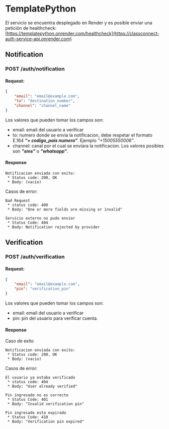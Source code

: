 # TemplatePython

El servicio se encuentra desplegado en Render y es posible enviar una petición de healthcheck:
[https://templatepython.onrender.com/healthcheck](https://classconnect-auth-service-api.onrender.com)

## Notification

### POST /auth/notification

#### **Request:**
```json
{
    "email": "email@example.com",
    "to": "destination_number",
    "channel": "channel_name"
}
```
Los valores que pueden tomar los campos son:
 * email: email del usuario a verificar  
 * to: numero donde se envia la notificacion, debe respetar el formato E.164 **_"+ codigo_pais numero"_**. Ejemplo *"+15005550006"*.
 * channel: canal por el cual se enviara la notificacion. Los valores posibles son **_"sms"_** o **_"whatsapp"_**.  

#### **Response**  
```
Notificacion enviada con exito:
 * Status code: 200, OK
 * Body: (vacio)
```
Casos de error:  
```
Bad Request
 * status code: 400
 * Body: "One or more fields are missing or invalid"
```

```
Servicio externo no pudo enviar
 * Status Code: 404
 * Body: Notification rejected by provider
```

## Verification

### POST /auth/verification

#### **Request:**
```json
{
    "email": "email@example.com",
    "pin": "verification_pin"
}
```
Los valores que pueden tomar los campos son:
 * email: email del usuario a verificar  
 * pin: pin del usuario para verificar cuenta. 

#### **Response**  
Caso de exito  
```
Notificacion enviada con exito:
 * Status code: 200, OK
 * Body: (vacio)
```
Casos de error:  
```
El usuario ya estaba verificado
 * status code: 404
 * Body: "User already verified"
```
```
Pin ingresado no es correcto
 * Status Code: 401
 * Body: "Invalid verification pin"
```
```
Pin ingresado esta expirado
 * Status Code: 410
 * Body: "Verification pin expired"
```